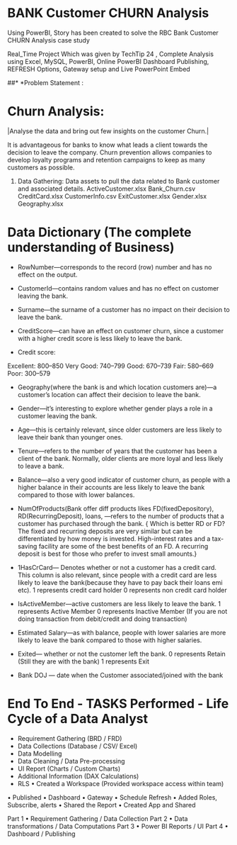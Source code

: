 # BANK Customer CHURN Analysis
Using PowerBI, Story has been created to solve the RBC Bank Customer CHURN Analysis case study

Real_Time Project Which was given by TechTip 24 , Complete Analysis using Excel, MySQL, PowerBI, Online PowerBI Dashboard Publishing, REFRESH Options, Gateway setup and Live PowerPoint Embed

##* *Problem Statement :

# Churn Analysis:
|Analyse the data and bring out few insights on the customer Churn.|

It is advantageous for banks to know what leads a client towards the decision to leave the company. Churn prevention allows companies to develop loyalty programs and retention campaigns to keep as many customers as possible.

1) Data Gathering:
Data assets to pull the data related to Bank customer and associated details. ActiveCustomer.xlsx Bank_Churn.csv CreditCard.xlsx CustomerInfo.csv ExitCustomer.xlsx Gender.xlsx Geography.xlsx

# Data Dictionary (The complete understanding of Business)
- RowNumber—corresponds to the record (row) number and has no effect on the output.

- CustomerId—contains random values and has no effect on customer leaving the bank.

- Surname—the surname of a customer has no impact on their decision to leave the bank.

- CreditScore—can have an effect on customer churn, since a customer with a higher credit score is less likely to leave the bank.

- Credit score:

Excellent: 800–850
Very Good: 740–799
Good: 670–739
Fair: 580–669
Poor: 300–579

- Geography(where the bank is and which location customers are)—a customer’s location can affect their decision to leave the bank.

- Gender—it’s interesting to explore whether gender plays a role in a customer leaving the bank.

- Age—this is certainly relevant, since older customers are less likely to leave their bank than younger ones.

- Tenure—refers to the number of years that the customer has been a client of the bank. Normally, older clients are more loyal and less likely to leave a bank.

- Balance—also a very good indicator of customer churn, as people with a higher balance in their accounts are less likely to leave the bank compared to those with lower balances.

- NumOfProducts(Bank offer diff products likes FD(fixedDepository), RD(RecurringDeposit), loans, —refers to the number of products that a customer has purchased through the bank. { Which is better RD or FD? The fixed and recurring deposits are very similar but can be differentiated by how money is invested. High-interest rates and a tax-saving facility are some of the best benefits of an FD. A recurring deposit is best for those who prefer to invest small amounts.}

- 1HasCrCard— Denotes whether or not a customer has a credit card. This column is also relevant, since people with a credit card are less likely to leave the bank(because they have to pay back their loans emi etc). 1 represents credit card holder 0 represents non credit card holder

- IsActiveMember—active customers are less likely to leave the bank. 1 represents Active Member 0 represents Inactive Member (If you are not doing transaction from debit/credit and doing transaction)

- Estimated Salary—as with balance, people with lower salaries are more likely to leave the bank compared to those with higher salaries.

- Exited— whether or not the customer left the bank. 0 represents Retain (Still they are with the bank) 1 represents Exit

- Bank DOJ — date when the Customer associated/joined with the bank

# End To End - TASKS Performed - Life Cycle of a Data Analyst
- Requirement Gathering (BRD / FRD)
- Data Collections (Database / CSV/ Excel)
- Data Modelling
- Data Cleaning / Data Pre-processing
- UI Report (Charts / Custom Charts)
- Additional Information (DAX Calculations)
- RLS
• Created a Workspace (Provided workspace access within team)

• Published • Dashboard • Gateway • Schedule Refresh • Added Roles, Subscribe, alerts • Shared the Report • Created App and Shared

Part 1 • Requirement Gathering / Data Collection
Part 2 • Data transformations / Data Computations
Part 3 • Power BI Reports / UI
Part 4 • Dashboard / Publishing
